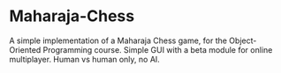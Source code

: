 # Maharaja-Chess

A simple implementation of a Maharaja Chess game, for the Object-Oriented Programming course. Simple GUI with a beta module for online multiplayer. Human vs human only, no AI.
